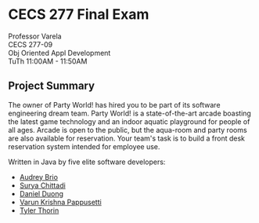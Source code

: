 # CECS 277 Final Exam
Professor Varela  
CECS 277-09  
Obj Oriented Appl Development  
TuTh 11:00AM - 11:50AM  

## Project Summary ##
The owner of Party World! has hired you to be part of its software engineering dream team. Party World! is a state-of-the-art arcade boasting the latest game technology and an indoor aquatic playground for people of all ages. Arcade is open to the public, but the aqua-room and party rooms are also available for reservation. Your team's task is to build a front desk reservation system intended for employee use.

Written in Java by five elite software developers:
* [Audrey Brio](https://github.com/audreybrio)
* [Surya Chittadi](https://github.com/suryac787)
* [Daniel Duong](https://github.com/duongd08)
* [Varun Krishna Pappusetti](https://github.com/VarunKrishnaPappusetti1501)
* [Tyler Thorin](https://github.com/Tythor)
